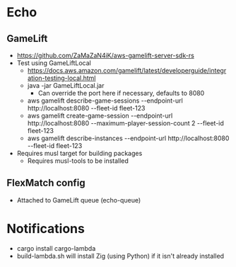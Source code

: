 # Echo

## GameLift

* https://github.com/ZaMaZaN4iK/aws-gamelift-server-sdk-rs
* Test using GameLiftLocal
    * https://docs.aws.amazon.com/gamelift/latest/developerguide/integration-testing-local.html
    * java -jar GameLiftLocal.jar
        * Can override the port here if necessary, defaults to 8080
    * aws gamelift describe-game-sessions --endpoint-url http://localhost:8080 --fleet-id fleet-123
    * aws gamelift create-game-session --endpoint-url http://localhost:8080 --maximum-player-session-count 2 --fleet-id fleet-123
    * aws gamelift describe-instances --endpoint-url http://localhost:8080 --fleet-id fleet-123
* Requires musl target for building packages
  * Requires musl-tools to be installed

## FlexMatch config

* Attached to GameLift queue (echo-queue)

# Notifications

* cargo install cargo-lambda
* build-lambda.sh will install Zig (using Python) if it isn't already installed
